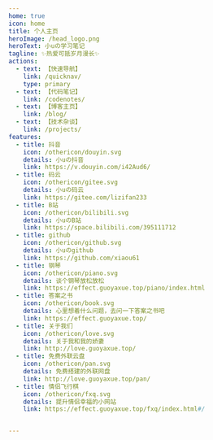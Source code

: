 ```yaml
---
home: true
icon: home
title: 个人主页
heroImage: /head_logo.png
heroText: 小uの学习笔记
tagline: ✨热爱可抵岁月漫长✨
actions:
  - text: 【快速导航】
    link: /quicknav/
    type: primary
  - text: 【代码笔记】
    link: /codenotes/
  - text: 【博客主页】
    link: /blog/
  - text: 【技术杂谈】
    link: /projects/
features:
  - title: 抖音
    icon: /othericon/douyin.svg
    details: 小uの抖音
    link: https://v.douyin.com/i42Aud6/
  - title: 码云
    icon: /othericon/gitee.svg
    details: 小uの码云
    link: https://gitee.com/lizifan233
  - title: B站
    icon: /othericon/bilibili.svg
    details: 小uのB站
    link: https://space.bilibili.com/395111712
  - title: github
    icon: /othericon/github.svg
    details: 小uのgithub
    link: https://github.com/xiaou61
  - title: 钢琴
    icon: /othericon/piano.svg
    details: 谈个钢琴放松放松
    link: https://effect.guoyaxue.top/piano/index.html
  - title: 答案之书
    icon: /othericon/book.svg
    details: 心里想着什么问题，去问一下答案之书吧
    link: https://effect.guoyaxue.top/
  - title: 关于我们
    icon: /othericon/love.svg
    details: 关于我和我的娇妻
    link: http://love.guoyaxue.top/
  - title: 免费外联云盘
    icon: /othericon/pan.svg
    details: 免费搭建的外联网盘
    link: http://love.guoyaxue.top/pan/
  - title: 情侣飞行棋
    icon: /othericon/fxq.svg
    details: 提升情侣幸福的小网站
    link: https://effect.guoyaxue.top/fxq/index.html#/


---
```


